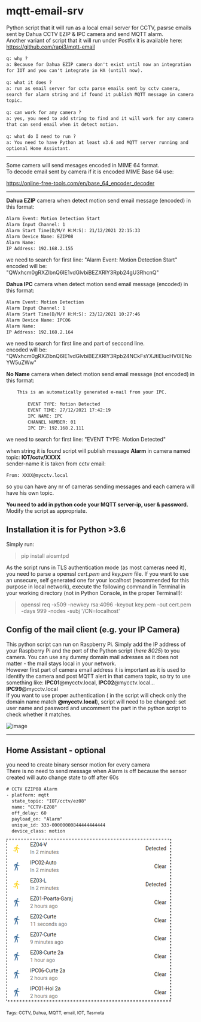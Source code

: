 # mqtt-email-srv
Python script that it will run as a local email server for CCTV, pasrse emails sent by Dahua CCTV EZIP & IPC camera and send MQTT alarm.<br>
Another variant of script that it will run under Postfix it is available here: https://github.com/rapi3/mqtt-email<br>
```
q: why ?
a: Because for Dahua EZIP camera don't exist until now an integration for IOT and you can't integrate in HA (untill now).

q: what it does ?
a: run as email server for cctv parse emails sent by cctv camera, search for alarm string and if found it publish MQTT message in camera topic.

q: can work for any camera ?
a: yes, you need to add string to find and it will work for any camera that can send email when it detect motion.

q: what do I need to run ?
a: You need to have Python at least v3.6 and MQTT server running and optional Home Assistant.
```
----
Some camera will send mesages encoded in MIME 64 format.<br>
To decode email sent by camera if it is encoded MIME Base 64 use:

https://online-free-tools.com/en/base_64_encoder_decoder

----
<b>Dahua EZIP</b> camera when detect motion send email message (encoded) in this format:
```
Alarm Event: Motion Detection Start
Alarm Input Channel: 1
Alarm Start Time(D/M/Y H:M:S): 21/12/2021 22:15:33
Alarm Device Name: EZIP08
Alarm Name: 
IP Address: 192.168.2.155
```
we need to search for first line: "Alarm Event: Motion Detection Start"<br>
encoded will be: "QWxhcm0gRXZlbnQ6IE1vdGlvbiBEZXRlY3Rpb24gU3RhcnQ"

<b>Dahua IPC</b> camera when detect motion send email message (encoded) in this format:
```
Alarm Event: Motion Detection
Alarm Input Channel: 1
Alarm Start Time(D/M/Y H:M:S): 23/12/2021 10:27:46
Alarm Device Name: IPC06
Alarm Name: 
IP Address: 192.168.2.164
```
we need to search for first line and part of seccond line.<br>
encoded will be: "QWxhcm0gRXZlbnQ6IE1vdGlvbiBEZXRlY3Rpb24NCkFsYXJtIElucHV0IENoYW5uZWw"

<b>No Name</b> camera when detect motion send email message (not encoded) in this format:
```
	This is an automatically generated e-mail from your IPC.

		EVENT TYPE: Motion Detected
		EVENT TIME: 27/12/2021 17:42:19
		IPC NAME: IPC
		CHANNEL NUMBER: 01
		IPC IP: 192.168.2.111
```
we need to search for first line: "EVENT TYPE: Motion Detected"<br>

when string it is found script will publish message <b>Alarm</b> in camera named topic: <b>IOT/cctv/XXXX</b><br>
sender-name it is taken from cctv email:
```
From: XXXX@mycctv.local
```
so you can have any nr of cameras sending messages and each camera will have his own topic.

<b>You need to add in python code your MQTT server-ip, user & password.</b><br>
Modify the script as appropriate.<br>

## Installation it is for Python >3.6
Simply run:
> pip install aiosmtpd

As the script runs in TLS authentication mode (as most cameras need it), you need to parse a openssl *cert.pem* and *key.pem* file. If you want to use an unsecure, self generated one for your localhost (recommended for this purpose in local network), execute the following command in Terminal in your working directory (not in Python Console, in the proper Terminal!):
> openssl req -x509 -newkey rsa:4096 -keyout key.pem -out cert.pem -days 999 -nodes -subj '/CN=localhost'

## Config of the mail client (e.g. your IP Camera)

This python script can run on Raspberry Pi. Simply add the IP address of your Raspberry Pi and the port of the Python script (*here 8025*) to you camera. You can use any dummy domain mail adresses as it does not matter - the mail stays local in your network.<br>
However first part of camera email address it is important as it is used to identify the camera and post MQTT alert in that camera topic, so try to use something  like: <b> IPC01</b>@mycctv.local, <b> IPC02</b>@mycctv.local... <b> IPC99</b>@mycctv.local<br>
If you want to use proper authentication ( in the script will check only the domain name match <b>@mycctv.local</b>), script will need to be changed: set user name and password and uncomment the part in the python script to check whether it matches.

![image](https://user-images.githubusercontent.com/60820820/157892840-d9d2045c-9fda-4b00-ad12-ed7580f92a9b.png)

----
## Home Assistant - optional
you need to create binary sensor motion for every camera<br>
There is no need to send message when Alarm is off because the sensor created will auto change state to off after 60s
```
# CCTV EZIP08 Alarm
- platform: mqtt
  state_topic: "IOT/cctv/ez08"
  name: "CCTV-EZ08"
  off_delay: 60
  payload_on: "Alarm"
  unique_id: 333-00000000844444444444
  device_class: motion
  ```
![Home Assistant motion sensors ](https://github.com/rapi3/mqtt-email/blob/main/Screenshot_2021-12-22_20-19-55.png)

<sub>Tags: CCTV, Dahua, MQTT, email, IOT, Tasmota</sub>

